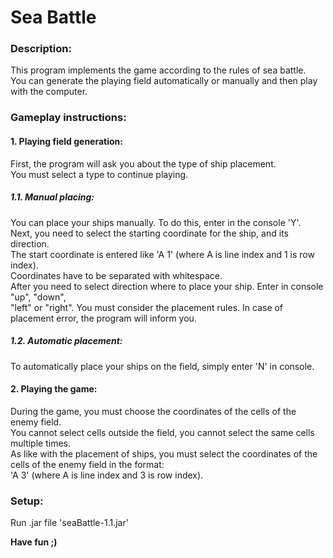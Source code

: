 # Sea Battle
### Description:
This program implements the game according to the rules of sea battle.\
You can generate the playing field automatically or manually and then play with the computer.
### Gameplay instructions:
#### 1. Playing field generation:
First, the program will ask you about the type of ship placement.\
You must select a type to continue playing.
##### _1.1. Manual placing:_
You can place your ships manually. To do this, enter in the console 'Y'.\
Next, you need to select the starting coordinate for the ship, and its direction.\
The start coordinate is entered like 'A 1' (where A is line index and 1 is row index).\
Coordinates have to be separated with whitespace.\
After you need to select direction where to place your ship. Enter in console "up", "down",\
"left" or "right". You must consider the placement rules. In case of placement error, the program will inform you.
##### _1.2. Automatic placement:_
To automatically place your ships on the field, simply enter 'N' in console. 
#### 2. Playing the game:
During the game, you must choose the coordinates of the cells of the enemy field.\
You cannot select cells outside the field, you cannot select the same cells multiple times.\
As like with the placement of ships, you must select the coordinates of the cells of the enemy field in the format:\
'A 3' (where A is line index and 3 is row index).
### Setup:
Run .jar file 'seaBattle-1.1.jar'

**Have fun ;)**

